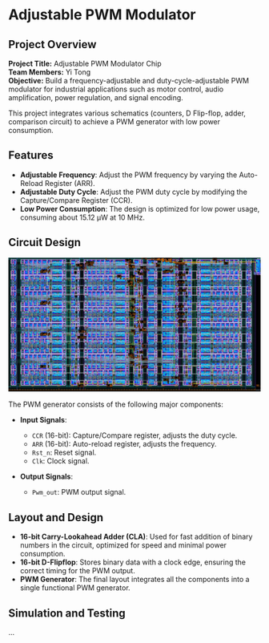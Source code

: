 # Adjustable PWM Modulator

## Project Overview

**Project Title:** Adjustable PWM Modulator Chip  
**Team Members:** Yi Tong  
**Objective:** Build a frequency-adjustable and duty-cycle-adjustable PWM modulator for industrial applications such as motor control, audio amplification, power regulation, and signal encoding.  

This project integrates various schematics (counters, D Flip-flop, adder, comparison circuit) to achieve a PWM generator with low power consumption.

## Features

- **Adjustable Frequency**: Adjust the PWM frequency by varying the Auto-Reload Register (ARR).
- **Adjustable Duty Cycle**: Adjust the PWM duty cycle by modifying the Capture/Compare Register (CCR).
- **Low Power Consumption**: The design is optimized for low power usage, consuming about 15.12 μW at 10 MHz.

## Circuit Design

![PWM Generator](PWM_layout.jpg)

The PWM generator consists of the following major components:

- **Input Signals**:  
  - `CCR` (16-bit): Capture/Compare register, adjusts the duty cycle.  
  - `ARR` (16-bit): Auto-reload register, adjusts the frequency.  
  - `Rst_n`: Reset signal.  
  - `Clk`: Clock signal.

- **Output Signals**:  
  - `Pwm_out`: PWM output signal.

## Layout and Design

- **16-bit Carry-Lookahead Adder (CLA)**: Used for fast addition of binary numbers in the circuit, optimized for speed and minimal power consumption.
- **16-bit D-Flipflop**: Stores binary data with a clock edge, ensuring the correct timing for the PWM output.
- **PWM Generator**: The final layout integrates all the components into a single functional PWM generator.

## Simulation and Testing

...

